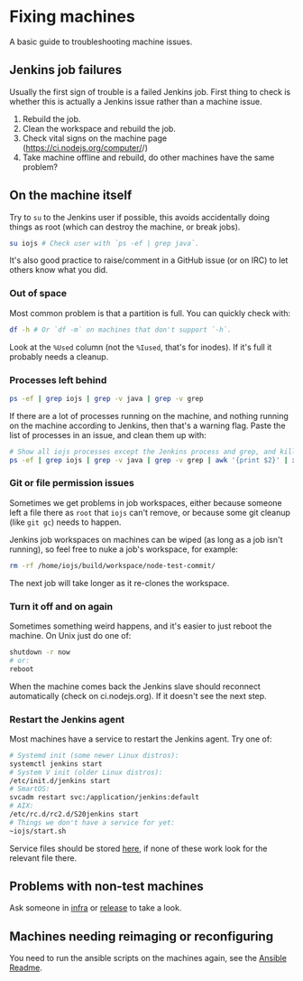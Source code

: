 # Fixing machines

A basic guide to troubleshooting machine issues.

## Jenkins job failures

Usually the first sign of trouble is a failed Jenkins job. First thing to check
is whether this is actually a Jenkins issue rather than a machine issue.

1. Rebuild the job.
2. Clean the workspace and rebuild the job.
3. Check vital signs on the machine page
   (https://ci.nodejs.org/computer/<machine>/)
4. Take machine offline and rebuild, do other machines have the same problem?

## On the machine itself

Try to `su` to the Jenkins user if possible, this avoids accidentally doing
things as root (which can destroy the machine, or break jobs).

```bash
su iojs # Check user with `ps -ef | grep java`.
```

It's also good practice to raise/comment in a GitHub issue (or on IRC) to let
others know what you did.

### Out of space

Most common problem is that a partition is full. You can quickly check with:

```bash
df -h # Or `df -m` on machines that don't support `-h`.
```

Look at the `%Used` column (not the `%Iused`, that's for inodes). If it's full
it probably needs a cleanup.

### Processes left behind

```bash
ps -ef | grep iojs | grep -v java | grep -v grep
```

If there are a lot of processes running on the machine, and nothing running on
the machine according to Jenkins, then that's a warning flag. Paste the list of
processes in an issue, and clean them up with:

```bash
# Show all iojs processes except the Jenkins process and grep, and kill them.
ps -ef | grep iojs | grep -v java | grep -v grep | awk '{print $2}' | xargs kill
```

### Git or file permission issues

Sometimes we get problems in job workspaces, either because someone left a file
there as `root` that `iojs` can't remove, or because some git cleanup (like `git
gc`) needs to happen.

Jenkins job workspaces on machines can be wiped (as long as a job isn't running), so
feel free to nuke a job's workspace, for example:

```bash
rm -rf /home/iojs/build/workspace/node-test-commit/
```

The next job will take longer as it re-clones the workspace.


### Turn it off and on again

Sometimes something weird happens, and it's easier to just reboot the machine.
On Unix just do one of:

```bash
shutdown -r now
# or:
reboot
```

When the machine comes back the Jenkins slave should reconnect automatically
(check on ci.nodejs.org). If it doesn't see the next step.

### Restart the Jenkins agent

Most machines have a service to restart the Jenkins agent. Try one of:

```bash
# Systemd init (some newer Linux distros):
systemctl jenkins start
# System V init (older Linux distros):
/etc/init.d/jenkins start
# SmartOS:
svcadm restart svc:/application/jenkins:default
# AIX:
/etc/rc.d/rc2.d/S20jenkins start
# Things we don't have a service for yet:
~iojs/start.sh
```

Service files should be stored [here][Jenkins Worker Template], if none of these
work look for the relevant file there.

## Problems with non-test machines

Ask someone in [infra][Infra Admins] or [release][Release Admins] to take a look.

## Machines needing reimaging or reconfiguring

You need to run the ansible scripts on the machines again, see the [Ansible
Readme][].

[Infra Admins]: https://github.com/nodejs/build#infra-admins
[Jenkins Worker Template]: https://github.com/nodejs/build/tree/master/ansible/roles/jenkins-worker/templates
[Release Admins]: https://github.com/nodejs/build#release-admins
[Ansible Readme]: https://github.com/nodejs/build/blob/master/ansible/README.md
